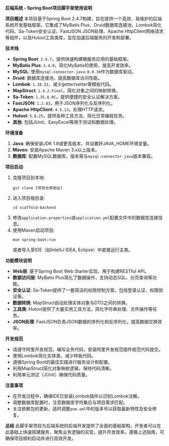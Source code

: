 **后端系统 - Spring Boot项目脚手架使用说明**

**项目概述**
本项目基于Spring Boot 2.4.7构建，旨在提供一个高效、易维护的后端系统开发基础框架。它集成了MyBatis Plus、Druid数据库连接池、Lombok简化代码、Sa-Token安全认证、FastJSON JSON处理、Apache HttpClient网络请求等组件，以及Hutool工具类库，旨在加速后端服务的开发和部署。

**技术栈**
- **Spring Boot**: `2.4.7`，提供快速构建微服务应用的基础框架。
- **MyBatis Plus**: `3.4.0`，简化MyBatis的使用，提高开发效率。
- **MySQL**: 使用`mysql-connector-java:8.0.30`作为数据库驱动。
- **Druid**: 数据库连接池，提高数据库访问性能。
- **Lombok**: `1.18.22`，减少getter/setter等模板代码。
- **MapStruct**: `1.4.2.Final`，简化对象之间的映射转换。
- **Sa-Token**: `1.35.0.RC`，提供便捷的安全认证解决方案。
- **FastJSON**: `1.2.83`，用于JSON序列化与反序列化。
- **Apache HttpClient**: `4.5.13`，处理HTTP请求。
- **Hutool**: `5.8.25`，提供各种工具方法，简化日常编程任务。
- **其他**: 包括JUnit、EasyExcel等用于测试和数据处理。

**环境准备**
1. **Java**: 确保安装JDK 1.8或更高版本，并设置好JAVA_HOME环境变量。
2. **Maven**: 安装Apache Maven 3.x以上版本。
3. **数据库**: 配置MySQL数据库，版本需与`mysql-connector-java`版本兼容。

**项目启动**
1. 克隆项目到本地:
   ```
   git clone [项目仓库地址]
   ```
2. 进入项目根目录:
   ```
   cd scaffold-backend
   ```
3. 修改`application.properties`或`application.yml`配置文件中的数据库连接信息。
4. 使用Maven启动项目:
   ```
   mvn spring-boot:run
   ```
   或者导入至IDE（如IntelliJ IDEA, Eclipse）中直接运行主类。

**功能模块说明**
- **Web层**: 基于Spring Boot Web Starter实现，用于构建RESTful API。
- **数据访问层**: MyBatis Plus简化了数据操作，支持动态SQL、分页查询等功能。
- **安全认证**: Sa-Token提供了一套简洁的权限控制方案，包括登录认证、权限验证等。
- **数据转换**: MapStruct自动处理实体对象与DTO之间的转换。
- **工具类**: Hutool提供了大量实用工具方法，简化字符串处理、文件操作等任务。
- **JSON处理**: FastJSON负责JSON数据的序列化和反序列化，提高数据交换效率。

**开发规范**
- 请遵守阿里开发规范，编写业务代码，安装阿里开发规范插件规范代码提交。
- 使用Lombok简化实体类，减少样板代码。
- 遵循Spring Boot的最佳实践进行服务设计和配置。
- 利用MapStruct简化对象映射逻辑，保持代码清晰。
- 利用单元测试（JUnit）确保代码质量。

**注意事项**
- 在开发过程中，确保IDE已安装Lombok插件以识别Lombok注解。
- 调整数据库配置时，注意数据库字符集应与项目需求匹配。
- 关注依赖包的更新，适时调整`pom.xml`中的版本号以获取最新特性及安全修复。


**总结**
此脚手架项目为后端系统的后端开发提供了全面的基础架构，开发者可以在此基础上快速搭建服务，聚焦业务逻辑的实现，提升开发效率。遵循上述指南，可确保项目顺利启动并进行高效开发。

